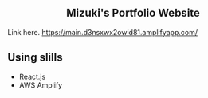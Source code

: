 <h2 align="center">
  Mizuki's Portfolio Website<br/>
</h2>

Link here. https://main.d3nsxwx2owid81.amplifyapp.com/

## Using slills

- React.js
- AWS Amplify
